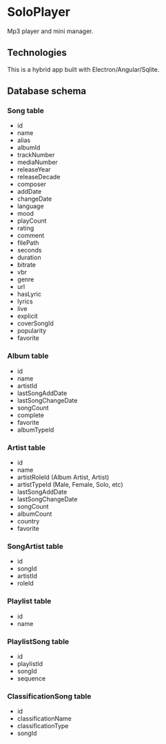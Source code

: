 # SoloPlayer

Mp3 player and mini manager.

## Technologies
This is a hybrid app built with Electron/Angular/Sqlite.

## Database schema

### Song table
- id
- name
- alias
- albumId
- trackNumber
- mediaNumber
- releaseYear
- releaseDecade
- composer
- addDate
- changeDate
- language
- mood
- playCount
- rating
- comment
- filePath
- seconds
- duration
- bitrate
- vbr
- genre
- url
- hasLyric
- lyrics
- live
- explicit
- coverSongId
- popularity
- favorite

### Album table
- id
- name
- artistId
- lastSongAddDate
- lastSongChangeDate
- songCount
- complete
- favorite
- albumTypeId

### Artist table
- id
- name
- artistRoleId (Album Artist, Artist)
- artistTypeId (Male, Female, Solo, etc)
- lastSongAddDate
- lastSongChangeDate
- songCount
- albumCount
- country
- favorite

### SongArtist table
- id
- songId
- artistId
- roleId

### Playlist table
- id
- name

### PlaylistSong table
- id
- playlistId
- songId
- sequence

### ClassificationSong table
- id
- classificationName
- classificationType
- songId